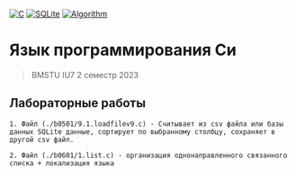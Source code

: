 [![C](https://img.shields.io/badge/C-2965f1)](https://en.wikipedia.org/wiki/C_(programming_language))
[![SQLite](https://img.shields.io/badge/SQLite-238c05)](https://www.sqlite.org/index.html)
[![Algorithm](https://img.shields.io/badge/Algorithm-b25fa1)](https://en.wikipedia.org/wiki/Algorithm)


# Язык программирования Си

> BMSTU IU7 2 семестр 2023

## Лабораторные работы 
```
1. Файл (./b0501/9.1.loadfilev9.c) - Считывает из csv файла или базы данных SQLite данные, сортирует по выбранному столбцу, сохраняет в другой csv файл.

2. Файл (./b0601/1.list.c) - организация однонаправленного связанного списка + локализация языка

```